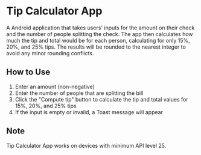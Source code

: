 # Tip Calculator App

A Android application that takes users' inputs for the amount on their check and the number of people splitting the check. The app then calculates how much the tip and total would be for each person, calculating for only 15%, 20%, and 25% tips. The results will be rounded to the nearest integer to avoid any minor rounding conflicts.

## How to Use
1. Enter an amount (non-negative)
2. Enter the number of people that are splitting the bill
3. Click the "Compute tip" button to calculate the tip and total values for 15%, 20%, and 25% tips
4. If the input is empty or invalid, a Toast message will appear

## Note
Tip Calculator App works on devices with minimum API level 25.
